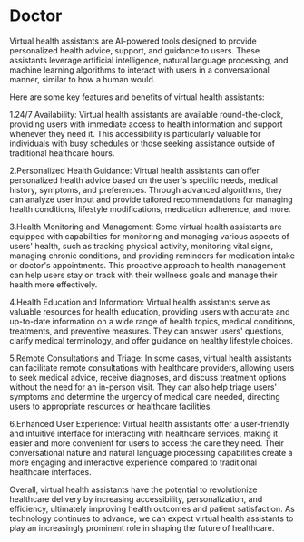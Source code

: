 # Doctor

Virtual health assistants are AI-powered tools designed to provide personalized health advice, support, and guidance to users. These assistants leverage artificial intelligence, natural language processing, and machine learning algorithms to interact with users in a conversational manner, similar to how a human would.

Here are some key features and benefits of virtual health assistants:

1.24/7 Availability: Virtual health assistants are available round-the-clock, providing users with immediate access to health information and support whenever they need it. This accessibility is particularly valuable for individuals with busy schedules or those seeking assistance outside of traditional healthcare hours.

2.Personalized Health Guidance: Virtual health assistants can offer personalized health advice based on the user's specific needs, medical history, symptoms, and preferences. Through advanced algorithms, they can analyze user input and provide tailored recommendations for managing health conditions, lifestyle modifications, medication adherence, and more.

3.Health Monitoring and Management: Some virtual health assistants are equipped with capabilities for monitoring and managing various aspects of users' health, such as tracking physical activity, monitoring vital signs, managing chronic conditions, and providing reminders for medication intake or doctor's appointments. This proactive approach to health management can help users stay on track with their wellness goals and manage their health more effectively.

4.Health Education and Information: Virtual health assistants serve as valuable resources for health education, providing users with accurate and up-to-date information on a wide range of health topics, medical conditions, treatments, and preventive measures. They can answer users' questions, clarify medical terminology, and offer guidance on healthy lifestyle choices.

5.Remote Consultations and Triage: In some cases, virtual health assistants can facilitate remote consultations with healthcare providers, allowing users to seek medical advice, receive diagnoses, and discuss treatment options without the need for an in-person visit. They can also help triage users' symptoms and determine the urgency of medical care needed, directing users to appropriate resources or healthcare facilities.

6.Enhanced User Experience: Virtual health assistants offer a user-friendly and intuitive interface for interacting with healthcare services, making it easier and more convenient for users to access the care they need. Their conversational nature and natural language processing capabilities create a more engaging and interactive experience compared to traditional healthcare interfaces.

Overall, virtual health assistants have the potential to revolutionize healthcare delivery by increasing accessibility, personalization, and efficiency, ultimately improving health outcomes and patient satisfaction. As technology continues to advance, we can expect virtual health assistants to play an increasingly prominent role in shaping the future of healthcare.
